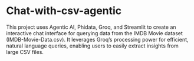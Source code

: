 # Chat-with-csv-agentic
This project uses Agentic AI, Phidata, Groq, and Streamlit to create an interactive chat interface for querying data from the IMDB Movie dataset (IMDB-Movie-Data.csv). It leverages Groq’s processing power for efficient, natural language queries, enabling users to easily extract insights from large CSV files.
